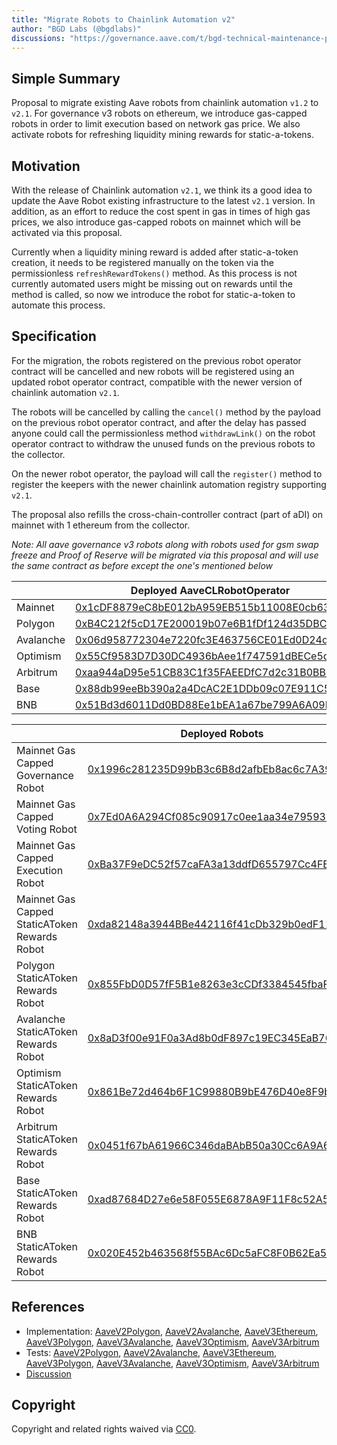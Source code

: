 ```yaml
---
title: "Migrate Robots to Chainlink Automation v2"
author: "BGD Labs (@bgdlabs)"
discussions: "https://governance.aave.com/t/bgd-technical-maintenance-proposals/15274/36"
---
```


## Simple Summary

Proposal to migrate existing Aave robots from chainlink automation `v1.2` to `v2.1`. For governance v3 robots on ethereum, we introduce gas-capped robots in order to limit execution based on network gas price. We also activate robots for refreshing liquidity mining rewards for static-a-tokens.

## Motivation

With the release of Chainlink automation `v2.1`, we think its a good idea to update the Aave Robot existing infrastructure to the latest `v2.1` version.
In addition, as an effort to reduce the cost spent in gas in times of high gas prices, we also introduce gas-capped robots on mainnet which will be activated via this proposal.

Currently when a liquidity mining reward is added after static-a-token creation, it needs to be registered manually on the token via the permissionless `refreshRewardTokens()` method. As this process is not currently automated users might be missing out on rewards until the method is called, so now we introduce the robot for static-a-token to automate this process.

## Specification

For the migration, the robots registered on the previous robot operator contract will be cancelled and new robots will be registered using an updated robot operator contract, compatible with the newer version of chainlink automation `v2.1`.

The robots will be cancelled by calling the `cancel()` method by the payload on the previous robot operator contract, and after the delay has passed anyone could call the permissionless method `withdrawLink()` on the robot operator contract to withdraw the unused funds on the previous robots to the collector.

On the newer robot operator, the payload will call the `register()` method to register the keepers with the newer chainlink automation registry supporting `v2.1`.

The proposal also refills the cross-chain-controller contract (part of aDI) on mainnet with 1 ethereum from the collector.

_Note: All aave governance v3 robots along with robots used for gsm swap freeze and Proof of Reserve will be migrated via this proposal and will use the same contract as before except the one's mentioned below_

|           | Deployed AaveCLRobotOperator                                                                                                     |
| --------- | -------------------------------------------------------------------------------------------------------------------------------- |
| Mainnet   | [0x1cDF8879eC8bE012bA959EB515b11008E0cb6323](https://etherscan.io/address/0x1cDF8879eC8bE012bA959EB515b11008E0cb6323)            |
| Polygon   | [0xB4C212f5cD17E200019b07e6B1fDf124d35DBCf5](https://polygonscan.com/address/0xB4C212f5cD17E200019b07e6B1fDf124d35DBCf5)         |
| Avalanche | [0x06d958772304e7220fc3E463756CE01Ed0D24db2](https://snowscan.xyz/address/0x06d958772304e7220fc3E463756CE01Ed0D24db2)            |
| Optimism  | [0x55Cf9583D7D30DC4936bAee1f747591dBECe5df7](https://optimistic.etherscan.io/address/0x55Cf9583D7D30DC4936bAee1f747591dBECe5df7) |
| Arbitrum  | [0xaa944aD95e51CB83C1f35FAEEDfC7d2c31B0BB4d](https://arbiscan.io/address/0xaa944aD95e51CB83C1f35FAEEDfC7d2c31B0BB4d)             |
| Base      | [0x88db99eeBb390a2a4DcAC2E1DDb09c07E911C5C3](https://basescan.org/address/0x88db99eeBb390a2a4DcAC2E1DDb09c07E911C5C3)            |
| BNB       | [0x51Bd3d6011Dd0BD88Ee1bEA1a67be799A6A09D79](https://bscscan.com/address/0x51Bd3d6011Dd0BD88Ee1bEA1a67be799A6A09D79)             |

|                                               | Deployed Robots                                                                                                                  |
| --------------------------------------------- | -------------------------------------------------------------------------------------------------------------------------------- |
| Mainnet Gas Capped Governance Robot           | [0x1996c281235D99bB3c6B8d2afbEb8ac6c7A39C11](https://etherscan.io/address/0x1996c281235D99bB3c6B8d2afbEb8ac6c7A39C11)            |
| Mainnet Gas Capped Voting Robot               | [0x7Ed0A6A294Cf085c90917c0ee1aa34e795932558](https://etherscan.io/address/0x7Ed0A6A294Cf085c90917c0ee1aa34e795932558)            |
| Mainnet Gas Capped Execution Robot            | [0xBa37F9eDC52f57caFA3a13ddfD655797Cc4FE257](https://etherscan.io/address/0xBa37F9eDC52f57caFA3a13ddfD655797Cc4FE257)            |
| Mainnet Gas Capped StaticAToken Rewards Robot | [0xda82148a3944BBe442116f41cDb329b0edF11d41](https://etherscan.io/address/0xda82148a3944BBe442116f41cDb329b0edF11d41)            |
| Polygon StaticAToken Rewards Robot            | [0x855FbD0D57fF5B1e8263e3cCDf3384545fbaF863](https://polygonscan.com/address/0x855FbD0D57fF5B1e8263e3cCDf3384545fbaF863)         |
| Avalanche StaticAToken Rewards Robot          | [0x8aD3f00e91F0a3Ad8b0dF897c19EC345EaB761c4](https://snowscan.xyz/address/0x8aD3f00e91F0a3Ad8b0dF897c19EC345EaB761c4)            |
| Optimism StaticAToken Rewards Robot           | [0x861Be72d464b6F1C99880B9bE476D40e8F9b5Bce](https://optimistic.etherscan.io/address/0x861Be72d464b6F1C99880B9bE476D40e8F9b5Bce) |
| Arbitrum StaticAToken Rewards Robot           | [0x0451f67bA61966C346daBAbB50a30Cc6A9A67C69](https://arbiscan.io/address/0x0451f67bA61966C346daBAbB50a30Cc6A9A67C69)             |
| Base StaticAToken Rewards Robot               | [0xad87684D27e6e58F055E6878A9F11F8c52A5b0F5](https://basescan.org/address/0xad87684D27e6e58F055E6878A9F11F8c52A5b0F5)            |
| BNB StaticAToken Rewards Robot                | [0x020E452b463568f55BAc6Dc5aFC8F0B62Ea5f0f3](https://bscscan.com/address/0x020E452b463568f55BAc6Dc5aFC8F0B62Ea5f0f3)             |

## References

- Implementation: [AaveV2Polygon](https://github.com/bgd-labs/aave-proposals-v3/blob/cfa41b410141c5de76a184a4648bb4ce67fdd53c/src/20240422_Multi_MigrateRobotsToChainlinkAutomationV2/AaveV2Polygon_MigrateRobotsToChainlinkAutomationV2_20240422.sol), [AaveV2Avalanche](https://github.com/bgd-labs/aave-proposals-v3/blob/cfa41b410141c5de76a184a4648bb4ce67fdd53c/src/20240422_Multi_MigrateRobotsToChainlinkAutomationV2/AaveV2Avalanche_MigrateRobotsToChainlinkAutomationV2_20240422.sol), [AaveV3Ethereum](https://github.com/bgd-labs/aave-proposals-v3/blob/cfa41b410141c5de76a184a4648bb4ce67fdd53c/src/20240422_Multi_MigrateRobotsToChainlinkAutomationV2/AaveV3Ethereum_MigrateRobotsToChainlinkAutomationV2_20240422.sol), [AaveV3Polygon](https://github.com/bgd-labs/aave-proposals-v3/blob/cfa41b410141c5de76a184a4648bb4ce67fdd53c/src/20240422_Multi_MigrateRobotsToChainlinkAutomationV2/AaveV3Polygon_MigrateRobotsToChainlinkAutomationV2_20240422.sol), [AaveV3Avalanche](https://github.com/bgd-labs/aave-proposals-v3/blob/cfa41b410141c5de76a184a4648bb4ce67fdd53c/src/20240422_Multi_MigrateRobotsToChainlinkAutomationV2/AaveV3Avalanche_MigrateRobotsToChainlinkAutomationV2_20240422.sol), [AaveV3Optimism](https://github.com/bgd-labs/aave-proposals-v3/blob/cfa41b410141c5de76a184a4648bb4ce67fdd53c/src/20240422_Multi_MigrateRobotsToChainlinkAutomationV2/AaveV3Optimism_MigrateRobotsToChainlinkAutomationV2_20240422.sol), [AaveV3Arbitrum](https://github.com/bgd-labs/aave-proposals-v3/blob/cfa41b410141c5de76a184a4648bb4ce67fdd53c/src/20240422_Multi_MigrateRobotsToChainlinkAutomationV2/AaveV3Arbitrum_MigrateRobotsToChainlinkAutomationV2_20240422.sol)
- Tests: [AaveV2Polygon](https://github.com/bgd-labs/aave-proposals-v3/blob/cfa41b410141c5de76a184a4648bb4ce67fdd53c/src/20240422_Multi_MigrateRobotsToChainlinkAutomationV2/AaveV2Polygon_MigrateRobotsToChainlinkAutomationV2_20240422.t.sol), [AaveV2Avalanche](https://github.com/bgd-labs/aave-proposals-v3/blob/cfa41b410141c5de76a184a4648bb4ce67fdd53c/src/20240422_Multi_MigrateRobotsToChainlinkAutomationV2/AaveV2Avalanche_MigrateRobotsToChainlinkAutomationV2_20240422.t.sol), [AaveV3Ethereum](https://github.com/bgd-labs/aave-proposals-v3/blob/cfa41b410141c5de76a184a4648bb4ce67fdd53c/src/20240422_Multi_MigrateRobotsToChainlinkAutomationV2/AaveV3Ethereum_MigrateRobotsToChainlinkAutomationV2_20240422.t.sol), [AaveV3Polygon](https://github.com/bgd-labs/aave-proposals-v3/blob/cfa41b410141c5de76a184a4648bb4ce67fdd53c/src/20240422_Multi_MigrateRobotsToChainlinkAutomationV2/AaveV3Polygon_MigrateRobotsToChainlinkAutomationV2_20240422.t.sol), [AaveV3Avalanche](https://github.com/bgd-labs/aave-proposals-v3/blob/cfa41b410141c5de76a184a4648bb4ce67fdd53c/src/20240422_Multi_MigrateRobotsToChainlinkAutomationV2/AaveV3Avalanche_MigrateRobotsToChainlinkAutomationV2_20240422.t.sol), [AaveV3Optimism](https://github.com/bgd-labs/aave-proposals-v3/blob/cfa41b410141c5de76a184a4648bb4ce67fdd53c/src/20240422_Multi_MigrateRobotsToChainlinkAutomationV2/AaveV3Optimism_MigrateRobotsToChainlinkAutomationV2_20240422.t.sol), [AaveV3Arbitrum](https://github.com/bgd-labs/aave-proposals-v3/blob/cfa41b410141c5de76a184a4648bb4ce67fdd53c/src/20240422_Multi_MigrateRobotsToChainlinkAutomationV2/AaveV3Arbitrum_MigrateRobotsToChainlinkAutomationV2_20240422.t.sol)
- [Discussion](https://governance.aave.com/t/bgd-technical-maintenance-proposals/15274/36)

## Copyright

Copyright and related rights waived via [CC0](https://creativecommons.org/publicdomain/zero/1.0/).
